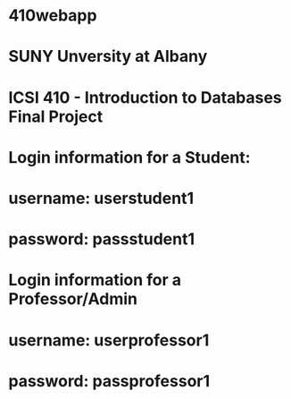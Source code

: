# 410webapp
# SUNY Unversity at Albany 
# ICSI 410 - Introduction to Databases Final Project

# Login information for a Student: 
# username: userstudent1
# password: passstudent1

# Login information for a Professor/Admin
# username: userprofessor1 
# password: passprofessor1
